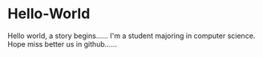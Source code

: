 # Hello-World
Hello world, a story begins......
I'm a student majoring in computer science.
Hope miss better us in github......
